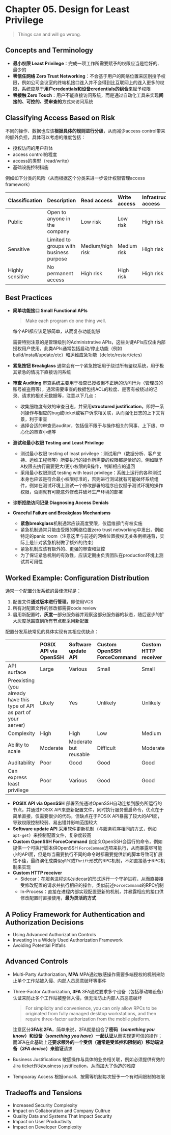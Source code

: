 # Chapter 05. Design for Least Privilege

> Things can and will go wrong.

## Concepts and Terminology

- **最小权限 Least Privilege**：完成一项工作所需要赋予的权限应当是恰好的、最少的
- **零信任网络 Zero Trust Networking**：不会基于用户的网络位置来区别授予权限，例如公司会议室的终端机接口连入并不会得到比互联网上的连入更多的权限，系统应基于**用户credentials和设备credentials的组合**来赋予权限
- **零接触 Zero Touch**：用户不能直接访问系统，而是通过自动化工具来实现**间接的、可控的、受审查的**方式来访问系统

## Classifying Access Based on Risk

不同的操作、数据也应该**根据具体的规则进行分级**，从而减少access control带来的额外负担，具体可以考虑的维度包括：

- 授权访问的用户群体
- access control的程度
- access的类型（read/write）
- 基础设施控制措施

例如如下分类的风险（从而根据这个分类来进一步设计权限管理access framework）

| Classification | Description | Read access | Write access | Infrastructure access |
| :- | :- | :- | :- | :- |
| Public | Open to anyone in the company | Low risk | Low risk | High risk|
| Sensitive | Limited to groups with business purpose | Medium/high risk | Medium risk | High risk |
| Highly sensitive | No permanent access | High risk | High risk | High risk |

## Best Practices

- **简单功能接口 Small Functional APIs**
  > Make each program do one thing well.
  
  每个API都应该足够简单，从而复杂功能能够

  需要特别注意的是管理级别的Administrative APIs，这些关键APIs应仅由内部授权用户使用，此类APIs通常包括启动/停止功能（例如build/install/update/etc）和运维应急功能（delete/restart/etcs）
- **紧急按钮 Breakglass**
  通常会有一个紧急按钮用于绕过所有鉴权系统，用于极其紧急的情况下直接访问系统
- **审查 Auditing**
  审查系统主要用于检查已授权但不正确的访问行为（管理员的账号被盗用等），通常需要审查的数据包括ACL的粒度、是否有被绕过的记录、请求的相关元数据等，注意以下几点：
  - 收集细粒度有效的审查日志，并采用**structured justification**，即将一系列操作与相应的bug或ticket或客户诉求相关联，从而强化日志的上下文背景，利于审查
  - 选择合适的审查员auditor，包括但不限于与操作相关的同事、上下级、中心化的审查小组等
- **测试和最小权限 Testing and Least Privilege**
  - 测试最小权限 testing of least privilege：测试用户（数据分析、客户支持、运维工程师等）所要执行的操作所需要的权限都是恰好的，例如赋予A权限去执行需要更大/更小权限的B操作，判断相应的返回
  - 采用最小权限测试 testing with least privilege：系统上运行的各种测试本身也应该是符合最小权限标准的，否则进行测试就有可能破坏系统组件，例如在测试环境上测试一个修改部署的程序应仅赋予测试环境的操作权限，否则就有可能意外修改并破坏生产环境的部署
- **诊断拒绝访问记录 Diagnosing Access Denials**
- **Graceful Failure and Breakglass Mechanisms**
  - **紧急breakglass**机制通常应该高度受限，仅运维部门有权实施
  - 紧急机制通常只能由受限的网络位置zero trust networking中发出，例如特定的panic room（注意这里与前述的网络位置授权无关条例相违背，实际上是针对紧急机制做了额外的约束）
  - 紧急机制应该有额外的、更强的审查和监控
  - 为了保证紧急机制的有效性，应该定期由负责团队在production环境上测试其可用性

## Worked Example: Configuration Distribution

通常一个配置分发系统的最佳流程是：

1. 配置文件**通过版本进行管理**，即使用VCS
2. 所有对配置文件的修改都需要code review
3. 启用新配置时，**灰度**一部分服务器并观察这部分服务器的状态，随后逐步的扩大灰度范围直到所有节点都采用新配置

配置分发系统常见的具体实现有其相应优缺点：

|             | POSIX API via OpenSSH | Software update API | Custom OpenSSH ForceCommand | Custom HTTP receiver |
| :- | :- | :- | :- | :- |
| API surface | Large | Various | Small | Small |
| Preexisting (you already have this type of API as part of your server) | Likely | Yes | Unlikely | Unlikely |
| Complexity | High | High | Low | Medium |
| Ability to scale | Moderate | Moderate but reusable | Difficult | Moderate |
| Auditability | Poor | Good | Good | Good |
| Can express least privilege | Poor | Various | Good | Good |

- **POSIX API via OpenSSH**
  部署系统通过OpenSSH自动连接到服务所运行的节点，并通过POSIX API来更新配置文件，同时执行服务重启命令，优点在于简单直接，仅需要很少的代码，但缺点在于POSIX API暴露了较大的API面，导致权限控制较弱、易出错并影响范围较大
- **Software update API**
  采用软件更新机制（与服务程序相同的方式，例如`apt-get`）来控制配置文件，复杂度较高
- **Custom OpenSSH ForceCommand**
  自定义OpenSSH会运行的命令，例如提供一个可执行脚本供OpenSSH `ForceComman`选项来执行，从而暴露尽可能小的API面，但是每当需要执行不同的命令时都需要提供新的脚本导致可扩展性不佳，最终演化成类似`gRPC`或`Thrift`形式的RPC机制，不如直接基于RPC机制来实现
- **Custom HTTP receiver**
  - Sidecar：在服务进程边以sidecar的形式运行一个守护进程，从而直接接受修改配置的请求并执行相应的操作，类似前述`ForceCommand`的RPC机制
  - In-Process：直接在进程内部实现配置更新的机制，并暴露相应的接口供修改配置时直接使用，**最为灵活的方式**

## A Policy Framework for Authentication and Authorization Decisions

- Using Advanced Authorization Controls
- Investing in a Widely Used Authorization Framework
- Avoiding Potential Pitfalls

## Advanced Controls

- Multi-Party Authorization, **MPA**
  MPA通过敏感操作需要多端授权的机制来防止单个工作站被入侵、内部人员恶意破坏等事件
- Three-Factor Authorization, **3FA**
  3FA通过要求多个设备（包括移动端设备）认证来防止多个工作站被整体入侵，但无法防止内部人员恶意破坏

  > For simplicity and convenience, you can only allow RPCs to be originated from fully managed desktop workstations, and then require three-factor authorization from the mobile platform.

  注意区分**3FA**和**2FA**，简单来说，2FA就是组合了**密码（*something you know*）和设备（*something you have*）一起认证**从而实现更可信的操作；而3FA在此基础上还**要求额外的一个受信（通常是受监控和限制的）移动端设备（*3FA device*）来验证**请求
- Business Justifications
  敏感操作与具体的业务相关联，例如必须提供有效的Jira ticket作为business justification，从而加大了伪造的难度
- Tempoaray Access
  根据oncall、按需等机制每次授予一个有时间限制的权限

## Tradeoffs and Tensions

- Increased Security Complexity
- Impact on Collaboration and Company Cultrue
- Quality Data and Systems That Impact Security
- Impact on User Productivity
- Impact on Developer Complexity
